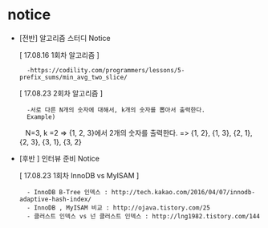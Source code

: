 # notice
* [전반] 알고리즘 스터디 Notice


    [ 17.08.16 1회차 알고리즘 ] 
    
        -https://codility.com/programmers/lessons/5-prefix_sums/min_avg_two_slice/
    
    [ 17.08.23 2회차 알고리즘 ] 
    
        -서로 다른 N개의 숫자에 대해서, k개의 숫자를 뽑아서 출력한다.
        Example)
        N=3, k =2 =>  {1, 2, 3}에서 2개의 숫자를 출력한다. => {1, 2}, {1, 3}, {2, 1}, {2, 3}, {3, 1}, {3, 2}
        

* [후반 ] 인터뷰 준비 Notice

    [ 17.08.23 1회차 InnoDB vs MyISAM ]
        
        - InnoDB B-Tree 인덱스 : http://tech.kakao.com/2016/04/07/innodb-adaptive-hash-index/
        - InnoDB , MyISAM 비교 : http://ojava.tistory.com/25
        - 클러스트 인덱스 vs 넌 클러스트 인덱스 : http://lng1982.tistory.com/144